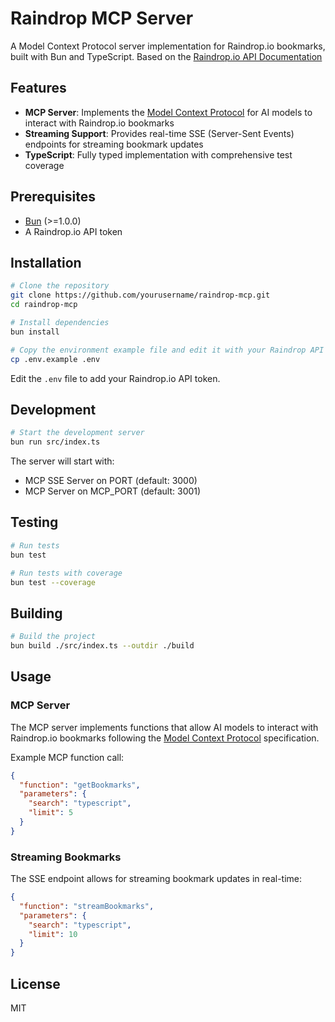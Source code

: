 # Raindrop MCP Server

A Model Context Protocol server implementation for Raindrop.io bookmarks, built with Bun and TypeScript.
Based on the [Raindrop.io API Documentation](https://developer.raindrop.io/)

## Features

- **MCP Server**: Implements the [Model Context Protocol](https://modelcontextprotocol.io) for AI models to interact with Raindrop.io bookmarks
- **Streaming Support**: Provides real-time SSE (Server-Sent Events) endpoints for streaming bookmark updates
- **TypeScript**: Fully typed implementation with comprehensive test coverage

## Prerequisites

- [Bun](https://bun.sh/) (>=1.0.0)
- A Raindrop.io API token

## Installation

```bash
# Clone the repository
git clone https://github.com/yourusername/raindrop-mcp.git
cd raindrop-mcp

# Install dependencies
bun install

# Copy the environment example file and edit it with your Raindrop API token
cp .env.example .env
```

Edit the `.env` file to add your Raindrop.io API token.

## Development

```bash
# Start the development server
bun run src/index.ts
```

The server will start with:
- MCP SSE Server on PORT (default: 3000)
- MCP Server on MCP_PORT (default: 3001)

## Testing

```bash
# Run tests
bun test

# Run tests with coverage
bun test --coverage
```

## Building

```bash
# Build the project
bun build ./src/index.ts --outdir ./build
```

## Usage

### MCP Server

The MCP server implements functions that allow AI models to interact with Raindrop.io bookmarks following the [Model Context Protocol](https://modelcontextprotocol.io) specification.

Example MCP function call:

```json
{
  "function": "getBookmarks",
  "parameters": {
    "search": "typescript",
    "limit": 5
  }
}
```

### Streaming Bookmarks

The SSE endpoint allows for streaming bookmark updates in real-time:

```json
{
  "function": "streamBookmarks",
  "parameters": {
    "search": "typescript",
    "limit": 10
  }
}
```

## License

MIT
